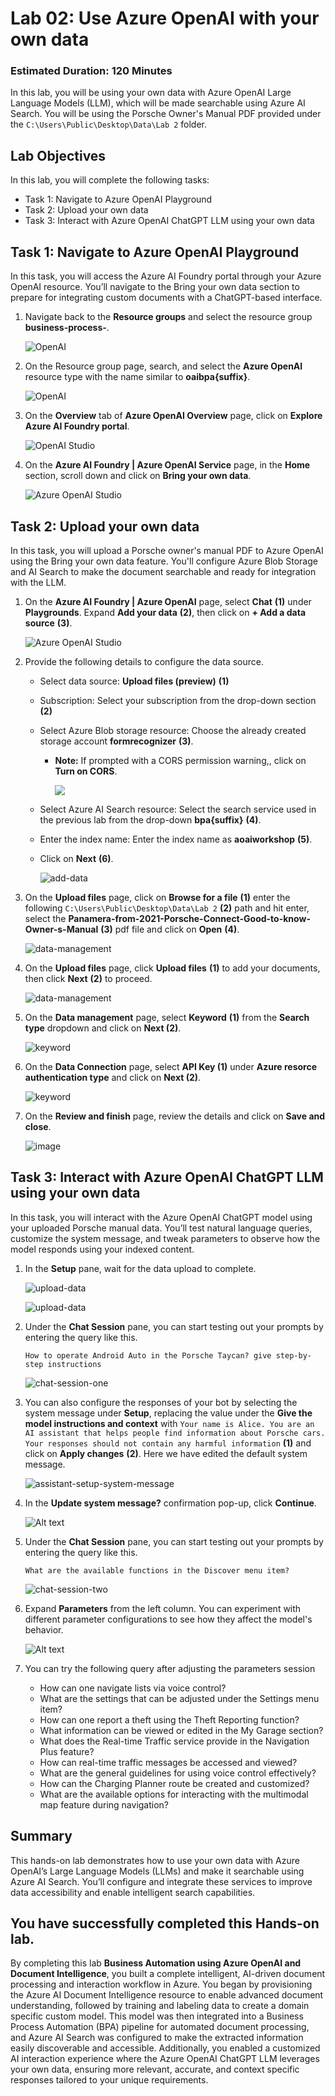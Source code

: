 # Lab 02: Use Azure OpenAI with your own data

### Estimated Duration: 120 Minutes

In this lab, you will be using your own data with Azure OpenAI Large Language Models (LLM), which will be made searchable using Azure AI Search. You will be using the Porsche Owner's Manual PDF provided under the `C:\Users\Public\Desktop\Data\Lab 2` folder.

## Lab Objectives

In this lab, you will complete the following tasks:

* Task 1: Navigate to Azure OpenAI Playground
* Task 2: Upload your own data
* Task 3: Interact with Azure OpenAI ChatGPT LLM using your own data

## Task 1: Navigate to Azure OpenAI Playground

In this task, you will access the Azure AI Foundry portal through your Azure OpenAI resource. You’ll navigate to the Bring your own data section to prepare for integrating custom documents with a ChatGPT-based interface.

1. Navigate back to the **Resource groups** and select the resource group **business-process-<inject key="Deployment ID" enableCopy="false"/>**.

   ![OpenAI](images/rgg.png)

2. On the Resource group page, search, and select the **Azure OpenAI** resource type with the name similar to **oaibpa{suffix}**.

   ![OpenAI](images/9-7-25-l2-1.png)

3. On the **Overview** tab of **Azure OpenAI Overview** page, click on **Explore Azure AI Foundry portal**.

   ![OpenAI Studio](images/9-7-25-l2-2.png)

4. On the **Azure AI Foundry | Azure OpenAI Service** page, in the **Home** section, scroll down and click on **Bring your own data**.

   ![Azure OpenAI Studio](images/pg3-task1-4.png)

## Task 2: Upload your own data

In this task, you will upload a Porsche owner's manual PDF to Azure OpenAI using the Bring your own data feature. You'll configure Azure Blob Storage and AI Search to make the document searchable and ready for integration with the LLM. 

1. On the **Azure AI Foundry | Azure OpenAI** page, select **Chat** **(1)** under **Playgrounds**. Expand **Add your data** **(2)**, then click on **+ Add a data source** **(3)**.

   ![Azure OpenAI Studio](images/9-7-25-l2-3.png)

1. Provide the following details to configure the data source.
    
    - Select data source: **Upload files (preview)** **(1)**

    - Subscription: Select your subscription from the drop-down section **(2)**

    - Select Azure Blob storage resource: Choose the already created storage account **formrecognizer<inject key="Deployment ID">** **(3)**. 
      
      - **Note:** If prompted with a CORS permission warning,, click on **Turn on CORS**.

         ![](images/cors.png)

    - Select Azure AI Search resource: Select the search service used in the previous lab from the drop-down **bpa{suffix}** **(4)**.

    - Enter the index name: Enter the index name as **aoaiworkshop** **(5)**.
    
    - Click on **Next** **(6)**.

      ![add-data](images/uploadfilesnew.png) 

1. On the **Upload files** page, click on **Browse for a file** **(1)** enter the following `C:\Users\Public\Desktop\Data\Lab 2` **(2)** path and hit enter, select the **Panamera-from-2021-Porsche-Connect-Good-to-know-Owner-s-Manual** **(3)** pdf  file and click on **Open** **(4)**.

   ![data-management](images/data-managementnew.png)

1. On the **Upload files** page, click **Upload files** **(1)** to add your documents, then click **Next** **(2)** to proceed.

   ![data-management](images/data-management-uploadnew.png)

1. On the **Data management** page, select **Keyword** **(1)** from the **Search type** dropdown and click on **Next (2)**.

   ![keyword](images/uploadfiles1new.png)

1. On the **Data Connection** page, select **API Key (1)** under **Azure resorce authentication type** and click on **Next (2)**.

   ![keyword](images/E2-T2-S5.png)

1. On the **Review and finish** page, review the details and click on **Save and close**.

   ![image](images/9-7-25-l2-4.png)

## Task 3: Interact with Azure OpenAI ChatGPT LLM using your own data

In this task, you will interact with the Azure OpenAI ChatGPT model using your uploaded Porsche manual data. You’ll test natural language queries, customize the system message, and tweak parameters to observe how the model responds using your indexed content.

1. In the **Setup** pane, wait for the data upload to complete.

   ![upload-data](images/pg3-task3-1.png)

   ![upload-data](images/pg3-task3-1.1.png)

2. Under the **Chat Session** pane, you can start testing out your prompts by entering the query like this.

    ```
    How to operate Android Auto in the Porsche Taycan? give step-by-step instructions
    ```

   ![chat-session-one](images/modelquery.png)

3. You can also configure the responses of your bot by selecting the system message under **Setup**, replacing the value under the **Give the model instructions and context** with `Your name is Alice. You are an AI assistant that helps people find information about Porsche cars. Your responses should not contain any harmful information` **(1)** and click on **Apply changes** **(2)**. Here we have edited the default system message.

   ![assistant-setup-system-message](images/setup.png)

4. In the **Update system message?** confirmation pop-up, click **Continue**.

   ![Alt text](images/update-new.png)

5. Under the **Chat Session** pane, you can start testing out your prompts by entering the query like this.

    ```
    What are the available functions in the Discover menu item?
    ```
   
    ![chat-session-two](images/pg3-task3-5new.png)

6. Expand **Parameters** from the left column. You can experiment with different parameter configurations to see how they affect the model's behavior.

    ![Alt text](images/E2-T2-S6.png)

7. You can try the following query after adjusting the parameters session

   - How can one navigate lists via voice control?
   - What are the settings that can be adjusted under the Settings menu item?
   - How can one report a theft using the Theft Reporting function?
   - What information can be viewed or edited in the My Garage section?
   - What does the Real-time Traffic service provide in the Navigation Plus feature?
   - How can real-time traffic messages be accessed and viewed?
   - What are the general guidelines for using voice control effectively?
   - How can the Charging Planner route be created and customized?
   - What are the available options for interacting with the multimodal map feature during navigation?

## Summary 

This hands-on lab demonstrates how to use your own data with Azure OpenAI’s Large Language Models (LLMs) and make it searchable using Azure AI Search. You’ll configure and integrate these services to improve data accessibility and enable intelligent search capabilities.

## You have successfully completed this Hands-on lab.

By completing this lab **Business Automation using Azure OpenAI and Document Intelligence**, you built a complete intelligent, AI-driven document processing and interaction workflow in Azure. You began by provisioning the Azure AI Document Intelligence resource to enable advanced document understanding, followed by training and labeling data to create a domain specific custom model. This model was then integrated into a Business Process Automation (BPA) pipeline for automated document processing, and Azure AI Search was configured to make the extracted information easily discoverable and accessible. Additionally, you enabled a customized AI interaction experience where the Azure OpenAI ChatGPT LLM leverages your own data, ensuring more relevant, accurate, and context specific responses tailored to your unique requirements.
